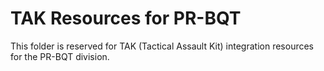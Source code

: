 # TAK Resources for PR-BQT

This folder is reserved for TAK (Tactical Assault Kit) integration resources for the PR-BQT division.
